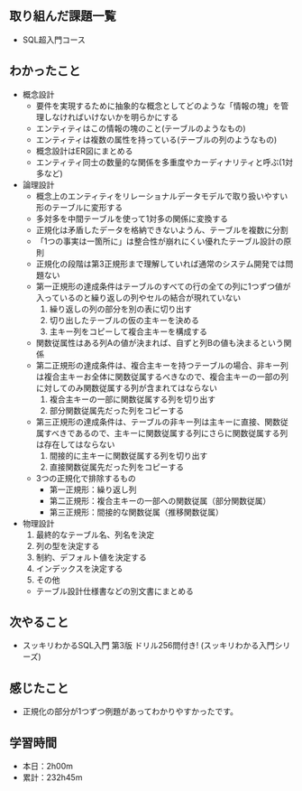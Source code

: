 ## 取り組んだ課題一覧
- SQL超入門コース
## わかったこと
- 概念設計
    - 要件を実現するために抽象的な概念としてどのような「情報の塊」を管理しなければいけないかを明らかにする
    - エンティティはこの情報の塊のこと(テーブルのようなもの)
    - エンティティは複数の属性を持っている(テーブルの列のようなもの)
    - 概念設計はER図にまとめる
    - エンティティ同士の数量的な関係を多重度やカーディナリティと呼ぶ(1対多など)
- 論理設計
    - 概念上のエンティティをリレーショナルデータモデルで取り扱いやすい形のテーブルに変形する
    - 多対多を中間テーブルを使って1対多の関係に変換する
    - 正規化は矛盾したデータを格納できないようん、テーブルを複数に分割
    - 「1つの事実は一箇所に」は整合性が崩れにくい優れたテーブル設計の原則
    - 正規化の段階は第3正規形まで理解していれば通常のシステム開発では問題ない
    - 第一正規形の達成条件はテーブルのすべての行の全ての列に1つずつ値が入っているのと繰り返しの列やセルの結合が現れていない
        1. 繰り返しの列の部分を別の表に切り出す
        1.  切り出したテーブルの仮の主キーを決める
        1.  主キー列をコピーして複合主キーを構成する
    - 関数従属性はある列Aの値が決まれば、自ずと列Bの値も決まるという関係
    - 第二正規形の達成条件は、複合主キーを持つテーブルの場合、非キー列は複合主キーお全体に関数従属するべきなので、複合主キーの一部の列に対してのみ関数従属する列が含まれてはならない
        1. 複合主キーの一部に関数従属する列を切り出す
        1. 部分関数従属先だった列をコピーする
    - 第三正規形の達成条件は、テーブルの非キー列は主キーに直接、関数従属すべきであるので、主キーに関数従属する列にさらに関数従属する列は存在してはならない
        1. 間接的に主キーに関数従属する列を切り出す
        1. 直接関数従属先だった列をコピーする
    - 3つの正規化で排除するもの
        - 第一正規形：繰り返し列
        - 第二正規形：複合主キーの一部への関数従属（部分関数従属）
        - 第三正規形：間接的な関数従属（推移関数従属）
- 物理設計
    1. 最終的なテーブル名、列名を決定
    1. 列の型を決定する
    1. 制約、デフォルト値を決定する
    1. インデックスを決定する
    1. その他
    - テーブル設計仕様書などの別文書にまとめる
## 次やること
- スッキリわかるSQL入門 第3版 ドリル256問付き! (スッキリわかる入門シリーズ)
## 感じたこと
- 正規化の部分が1つずつ例題があってわかりやすかったです。
## 学習時間
- 本日：2h00m
- 累計：232h45m
